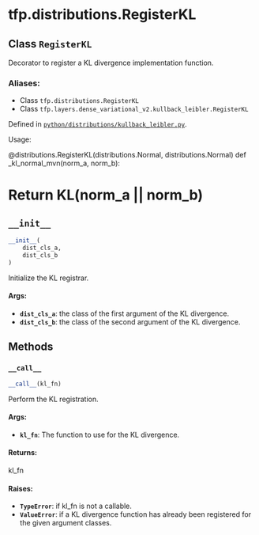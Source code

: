 <div itemscope itemtype="http://developers.google.com/ReferenceObject">
<meta itemprop="name" content="tfp.distributions.RegisterKL" />
<meta itemprop="path" content="Stable" />
<meta itemprop="property" content="__call__"/>
<meta itemprop="property" content="__init__"/>
</div>

# tfp.distributions.RegisterKL

## Class `RegisterKL`

Decorator to register a KL divergence implementation function.



### Aliases:

* Class `tfp.distributions.RegisterKL`
* Class `tfp.layers.dense_variational_v2.kullback_leibler.RegisterKL`



Defined in [`python/distributions/kullback_leibler.py`](https://github.com/tensorflow/probability/tree/master/tensorflow_probability/python/distributions/kullback_leibler.py).

<!-- Placeholder for "Used in" -->

Usage:

@distributions.RegisterKL(distributions.Normal, distributions.Normal)
def _kl_normal_mvn(norm_a, norm_b):
  # Return KL(norm_a || norm_b)

<h2 id="__init__"><code>__init__</code></h2>

``` python
__init__(
    dist_cls_a,
    dist_cls_b
)
```

Initialize the KL registrar.

#### Args:

* <b>`dist_cls_a`</b>: the class of the first argument of the KL divergence.
* <b>`dist_cls_b`</b>: the class of the second argument of the KL divergence.



## Methods

<h3 id="__call__"><code>__call__</code></h3>

``` python
__call__(kl_fn)
```

Perform the KL registration.

#### Args:

* <b>`kl_fn`</b>: The function to use for the KL divergence.


#### Returns:

kl_fn


#### Raises:

* <b>`TypeError`</b>: if kl_fn is not a callable.
* <b>`ValueError`</b>: if a KL divergence function has already been registered for
    the given argument classes.



